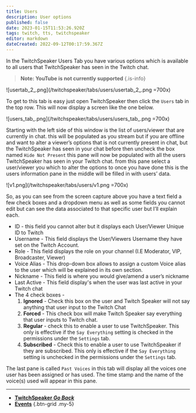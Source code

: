 ```yaml
---
title: Users
description: User options
published: false
date: 2023-01-15T11:53:26.920Z
tags: twitch, tts, twitchspeaker
editor: markdown
dateCreated: 2022-09-12T00:17:59.367Z
---
```


In the TwitchSpeaker Users Tab you have various options which is available to all users that TwitchSpeaker has seen in the Twitch chat. 
>**Note: YouTube is not currently supported** 
{.is-info}

![usertab_2_.png](/twitchspeaker/tabs/users/usertab_2_.png =700x)

To get to this tab is easy just open TwitchSpeaker then click the `Users` tab in the top row. This will now display a screen like the one below.

![users_tab_.png](/twitchspeaker/tabs/users/users_tab_.png =700x)

Starting with the left side of this window is the list of users/viewer that are currently in chat. this will be populated as you stream but if you are offline and want to alter a viewer’s options that is not currently present in chat, but the TwitchSpeaker has seen in your chat before then uncheck the box named `Hide Not Present` this pane will now be populated with all the users TwitchSpeaker has seen in your Twitch chat. from this pane select a user/viewer you which to alter the options to once you have done this is the users information pane in the middle will be filled in with users’ data. 

![v1.png](/twitchspeaker/tabs/users/v1.png =700x)

So, as you can see from the screen capture above you have a text field a few check boxes and a dropdown menu as well as some fields you cannot edit but can see the data associated to that specific user but I’ll explain each. 

- ID - this field you cannot alter but it displays each User/Viewer Unique ID to Twitch
- Username - This field displays the User/Viewers Username they have set on the Twitch Account.
- Role - This field displays the role on your channel (I.E Moderator, VIP, Broadcaster, Viewer)
- Voice Alias - This drop-down box allows to assign a custom Voice alias to the user which will be explained in its own section.
- Nickname - This field is where you would give/amend a user’s nickname 
- Last Active - This field display's when the user was last active in your Twitch chat
- The 4 check boxes -
	1. **Ignored** - Check this box on the user and Twitch Speaker will not say anything that user input to the Twitch Chat
	1. **Forced** - This check box will make Twitch Speaker say everything that user inputs to Twitch 	chat.
	1. **Regular** - check this to enable a user to use TwitchSpeaker. This only is effective if the `Say Everything` setting is checked in the permissions under the `Settings` tab.
	1. **Subscribed** - Check this to enable a user to use TwitchSpeaker if they are subscribed. This only is effective if the `Say Everything` setting is unchecked in the permissions under the `Settings` tab.
      
The last pane is called `Past Voices` in this tab will display all the voices one user has been assigned or has used. The time stamp and the name of the voice(s) used will appear in this pane.

---

- [<i class="mdi mdi-chevron-left"></i>**TwitchSpeaker *Go Back***](/TwitchSpeaker)
- [<i class="mdi mdi-clock mdi-flip-h text--twitch"></i>**Events**](/TwitchSpeaker/Tabs/Events)
{.btn-grid .my-5}